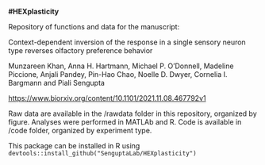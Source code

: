**#HEXplasticity**

Repository of functions and data for the manuscript:

Context-dependent inversion of the response in a single sensory neuron type reverses olfactory preference behavior

Munzareen Khan, Anna H. Hartmann, Michael P. O’Donnell, Madeline Piccione, Anjali Pandey, Pin-Hao Chao, Noelle D. Dwyer, Cornelia I. Bargmann and Piali Sengupta

https://www.biorxiv.org/content/10.1101/2021.11.08.467792v1

Raw data are available in the /rawdata folder in this repository, organized by figure. Analyses were performed in MATLAb and R. Code is available in /code folder, organized by experiment type.

This package can be installed in R using `devtools::install_github("SenguptaLab/HEXplasticity")`
